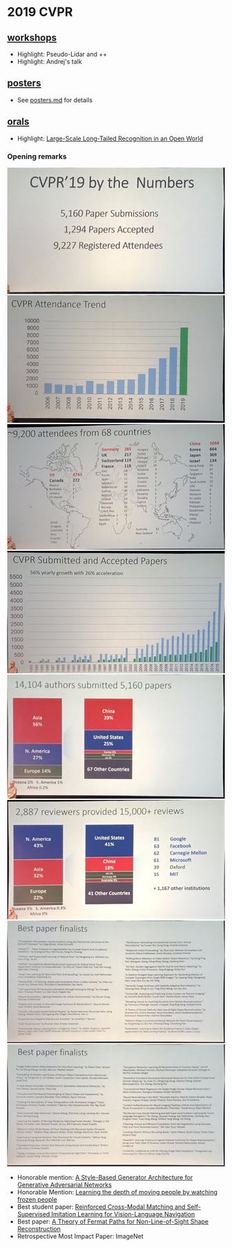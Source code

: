 # 2019 CVPR

## [workshops](workshops.md)
- Highlight: Pseudo-Lidar and ++
- Highlight: Andrej's talk

## [posters](posters.md)
- See [posters.md](posters.md) for details

## [orals](orals.md)
- Highlight: [Large-Scale Long-Tailed Recognition in an Open World](https://arxiv.org/abs/1904.05160)

### Opening remarks
![](assets/tuesday/IMG_1732.jpg.warped.jpg)
![](assets/tuesday/IMG_1733.jpg.warped.jpg)
![](assets/tuesday/IMG_1734.jpg.warped.jpg)
![](assets/tuesday/IMG_1736.jpg.warped.jpg)
![](assets/tuesday/IMG_1738.jpg.warped.jpg)
![](assets/tuesday/IMG_1739.jpg.warped.jpg)
![](assets/tuesday/IMG_1740.jpg.warped.jpg)
![](assets/tuesday/IMG_1741.jpg.warped.jpg)

- Honorable mention: [A Style-Based Generator Architecture for Generative Adversarial Networks](https://arxiv.org/abs/1812.04948)
- Honorable Mention: [Learning the depth of moving people by watching frozen people]()
- Best student paper: [Reinforced Cross-Modal Matching and Self-Supervised Imitation Learning for Vision-Language Navigation](https://arxiv.org/abs/1811.10092)
- Best paper: [A Theory of Fermat Paths for Non-Line-of-Sight Shape Reconstruction](http://imaging.cs.cmu.edu/fermat_paths/assets/cvpr2019.pdf)
- Retrospective Most Impact Paper: ImageNet

